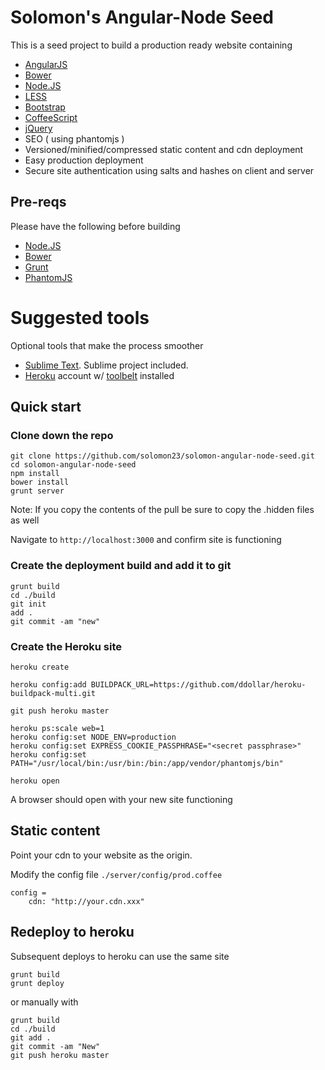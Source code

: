 Solomon's Angular-Node Seed
=========================

This is a seed project to build a production ready website containing

+ [AngularJS](http://angularjs.org/)
+ [Bower](http://bower.io/)
+ [Node.JS](http://nodejs.org/)
+ [LESS](http://lesscss.org/)
+ [Bootstrap](http://getbootstrap.com/)
+ [CoffeeScript](http://coffeescript.org/)
+ [jQuery](http://jquery.com/)
+ SEO ( using phantomjs )
+ Versioned/minified/compressed static content and cdn deployment
+ Easy production deployment
+ Secure site authentication using salts and hashes on client and server

## Pre-reqs

Please have the following before building

+ [Node.JS](http://nodejs.org/)
+ [Bower](http://bower.io/)
+ [Grunt](http://gruntjs.com/)
+ [PhantomJS](http://phantomjs.org/)

# Suggested tools

Optional tools that make the process smoother

+ [Sublime Text](http://www.sublimetext.com/).  Sublime project included.
+ [Heroku](https://www.heroku.com/) account w/ [toolbelt](https://toolbelt.heroku.com/) installed 

## Quick start

### Clone down the repo

````
git clone https://github.com/solomon23/solomon-angular-node-seed.git
cd solomon-angular-node-seed
npm install
bower install
grunt server
````

Note: If you copy the contents of the pull be sure to copy the .hidden files as well

Navigate to `http://localhost:3000` and confirm site is functioning

### Create the deployment build and add it to git

````
grunt build
cd ./build
git init
add .
git commit -am "new"
````

### Create the Heroku site

````
heroku create

heroku config:add BUILDPACK_URL=https://github.com/ddollar/heroku-buildpack-multi.git 

git push heroku master

heroku ps:scale web=1
heroku config:set NODE_ENV=production
heroku config:set EXPRESS_COOKIE_PASSPHRASE="<secret passphrase>"
heroku config:set PATH="/usr/local/bin:/usr/bin:/bin:/app/vendor/phantomjs/bin"

heroku open
````

A browser should open with your new site functioning

## Static content
Point your cdn to your website as the origin.

Modify the config file `./server/config/prod.coffee`

````
config = 
    cdn: "http://your.cdn.xxx"
````    

## Redeploy to heroku

Subsequent deploys to heroku can use the same site

````
grunt build
grunt deploy
````

or manually with


````
grunt build
cd ./build
git add .
git commit -am "New"
git push heroku master
````
